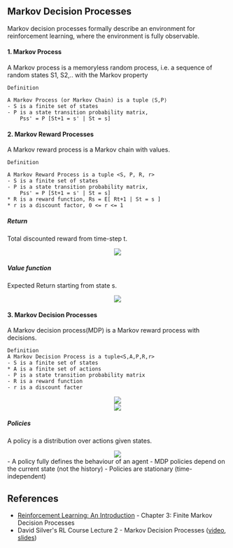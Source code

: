 ## Markov Decision Processes
Markov decision processes formally describe an environment for reinforcement learning, where the environment is fully observable. 



#### 1. Markov Process
A Markov process is a memoryless random process, i.e. a sequence of random states S1, S2,.. with the Markov property 
```
Definition

A Markov Process (or Markov Chain) is a tuple ⟨S,P⟩
- S is a finite set of states
- P is a state transition probability matrix,
    Pss' = P [St+1 = s' | St = s]
```

#### 2. Markov Reward Processes

A Markov reward process is a Markov chain with values.
```
Definition

A Markov Reward Process is a tuple <S, P, R, r>
- S is a finite set of states
- P is a state transition probability matrix,
    Pss' = P [St+1 = s' | St = s]
* R is a reward function, Rs = E[ Rt+1 | St = s ]
* r is a discount factor, 0 <= r <= 1
```

##### Return
Total discounted reward from time-step t.

<div align="center">
<img src="http://latex.codecogs.com/gif.latex?G_%7Bt%7D%20%3D%20R_%7Bt&plus;1%7D%20&plus;%20%5Cgamma%20R_%7Bt&plus;2%7D%20&plus;%20...%20%3D%20%5Csum_%7Bk%3D0%7D%5E%7B%5Cinfty%7D%5Cgamma%20%5E%7Bk%7D%20R_%7Bt&plus;k&plus;1%7D">
</div>

##### Value function
Expected Return starting from state s.
<div align="center">
<img src="http://latex.codecogs.com/gif.latex?v%28s%29%20%3D%20E%20%5B%20G_%7Bt%7D%20%7C%20S_%7Bt%7D%3Ds%20%5D">
</div>


#### 3. Markov Decision Processes
A Markov decision process(MDP) is a Markov reward process with decisions.
```
Definition
A Markov Decision Process is a tuple<S,A,P,R,r>
- S is a finite set of states
* A is a finite set of actions 
- P is a state transition probability matrix
- R is a reward function
- r is a discount facter
```
<div align="center">
<img src="http://latex.codecogs.com/gif.latex?P_%7Bss%27%7D%5E%7Ba%7D%20%3D%20P%20%5B%20S_%7Bt&plus;1%7D%20%3D%20s%27%20%7C%20S_%7Bt%7D%3Ds%2C%20A_%7Bt%7D%3Da%5D%5C%5C">
</div>

<div align="center">
<img src="http://latex.codecogs.com/gif.latex?R_%7Bs%7D%5E%7Ba%7D%20%3D%20E%5BR_%7Bt&plus;1%7D%20%7C%20S_%7Bt%7D%3Ds%2CA_%7Bt%7D%3Da%5D">
</div>

##### Policies
A policy is a distribution over actions given states.
<div align="center">
<img src="http://latex.codecogs.com/gif.latex?%5Cpi%20%28a%20%7C%20s%29%20%3D%20P%20%5BA_%7Bt%7D%20%3D%20a%20%7C%20S_%7Bt%7D%20%3D%20s%5D">
</div>
- A policy fully defines the behaviour of an agent
- MDP policies depend on the current state (not the history)
- Policies are stationary (time-independent)


## References
- [Reinforcement Learning: An Introduction](http://incompleteideas.net/book/bookdraft2018jan1.pdf) - Chapter 3: Finite Markov Decision Processes
- David Silver's RL Course Lecture 2 - Markov Decision Processes ([video](https://www.youtube.com/watch?v=lfHX2hHRMVQ), [slides](http://www0.cs.ucl.ac.uk/staff/d.silver/web/Teaching_files/MDP.pdf))

